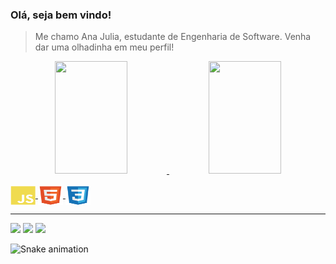 ### Olá, seja bem vindo! 

> Me chamo Ana Julia, estudante de Engenharia de Software. Venha dar uma olhadinha em meu perfil! 

<div align="center">
  <a href="https://github.com/AnajuSant">
  <img height="180em" width="48%" src="https://github-readme-stats.vercel.app/api?username=AnajuSant&show_icons=true&theme=dark&include_all_commits=true&count_private=true"/>
  <img height="180em" width="48%" src="https://github-readme-stats.vercel.app/api/top-langs/?username=AnajuSant&layout=compact&langs_count=7&theme=dracula"/>
</div>
  
  <div style="display: inline_block"><br>
  <img align="center" alt="Ana-Js" height="30" width="40" src="https://raw.githubusercontent.com/devicons/devicon/master/icons/javascript/javascript-plain.svg">
     <img align="center" alt="Ana-HTML" height="30" width="40" src="https://raw.githubusercontent.com/devicons/devicon/master/icons/html5/html5-original.svg">
  <img align="center" alt="Ana-CSS" height="30" width="40" src="https://raw.githubusercontent.com/devicons/devicon/master/icons/css3/css3-original.svg">
</div>
   
  ----------------------------------------------
      
  <div>
    <a href="https://www.instagram.com/ana.jusant_/" target="_blank"><img src="https://img.shields.io/badge/-Instagram-%23E4405F?style=for-the-badge&logo=instagram&logoColor=white" target="_blank"></a>
  <a href="https://discord.gg/4gePcKhT" target="_blank"><img src="https://img.shields.io/badge/Discord-7289DA?style=for-the-badge&logo=discord&logoColor=white" target="_blank"></a> 
  <a href="https://www.linkedin.com/in/anajusant" target="_blank"><img src="https://img.shields.io/badge/-LinkedIn-%230077B5?style=for-the-badge&logo=linkedin&logoColor=white" target="_blank"></a> 
    </div>
  
  
   ![Snake animation](https://github.com/AnajuSant/AnajuSant/blob/output/github-contribution-grid-snake.svg)
 
  
    
